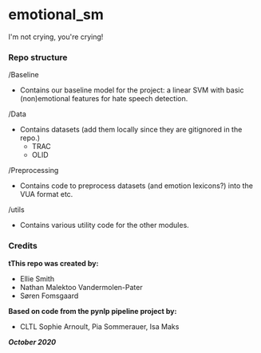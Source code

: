 # emotional_sm
I'm not crying, you're crying!



### Repo structure


/Baseline
- Contains our baseline model for the project: a linear SVM with basic (non)emotional features for hate speech detection.


/Data
- Contains datasets (add them locally since they are gitignored in the repo.)
  - TRAC
  - OLID

/Preprocessing
- Contains code to preprocess datasets (and emotion lexicons?) into the VUA format etc.

/utils
- Contains various utility code for the other modules.





### Credits

__tThis repo was created by:__
- Ellie Smith
- Nathan Malektoo Vandermolen-Pater
- Søren Fomsgaard

__Based on code from the pynlp pipeline project by:__
- CLTL Sophie Arnoult, Pia Sommerauer, Isa Maks

***October 2020***